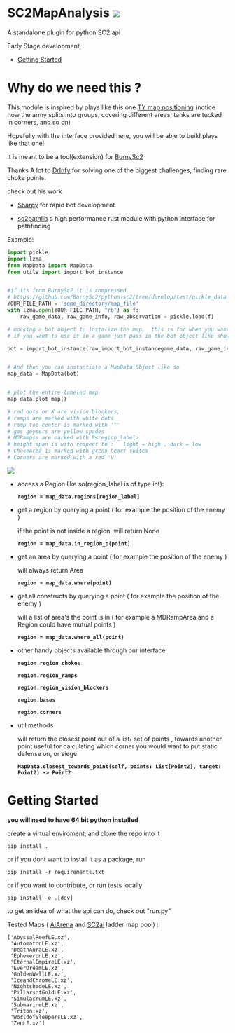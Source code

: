 # SC2MapAnalysis ![](https://github.com/eladyaniv01/SC2MapAnalysis/workflows/build/badge.svg)

A standalone plugin for python SC2 api 

Early Stage development,

- [Getting Started](#getting-started)


Why do we need this ? 
=====================

This module is inspired by plays like this one [TY map positioning](https://www.youtube.com/watch?v=NUQsAWIBTSk&start=458)
(notice how the army splits into groups, covering different areas,  tanks are tucked in corners, and so on) 

Hopefully with the interface provided here, you will be able to build plays like that one!

it is meant to be a tool(extension) for [BurnySc2](https://github.com/BurnySc2/python-sc2/)

Thanks A lot to [DrInfy](https://github.com/DrInfy) for solving one of the biggest challenges,  finding rare choke points.

check out his work 

* [Sharpy](https://github.com/DrInfy/sharpy-sc2) for rapid bot development.

* [sc2pathlib](https://github.com/DrInfy/sc2-pathlib)  a high performance rust module with python interface for pathfinding 




Example:
```python
import pickle
import lzma
from MapData import MapData
from utils import import_bot_instance


#if its from BurnySc2 it is compressed
# https://github.com/BurnySc2/python-sc2/tree/develop/test/pickle_data
YOUR_FILE_PATH = 'some_directory/map_file'
with lzma.open(YOUR_FILE_PATH, "rb") as f:
    raw_game_data, raw_game_info, raw_observation = pickle.load(f)

# mocking a bot object to initalize the map,  this is for when you want to do this while not in a game,  
# if you want to use it in a game just pass in the bot object like shown below 

bot = import_bot_instance(raw_import_bot_instancegame_data, raw_game_info, raw_observation)


# And then you can instantiate a MapData Object like so
map_data = MapData(bot)


# plot the entire labeled map
map_data.plot_map()

# red dots or X are vision blockers,
# ramps are marked with white dots 
# ramp top center is marked with '^'
# gas geysers are yellow spades 
# MDRampss are marked with R<region_label>
# height span is with respect to :   light = high , dark = low
# ChokeArea is marked with green heart suites
# Corners are marked with a red 'V' 
```
<img src="https://user-images.githubusercontent.com/40754127/87425708-cbc42200-c5e6-11ea-928f-213375371da1.png"/>


- access a Region like so(region_label is of type int):

    **`region = map_data.regions[region_label]`**

- get a region by querying a point ( for example the position of the enemy ) 

    if the point is not inside a region, will return None
    
    **`region = map_data.in_region_p(point)`**

- get an area by querying a point ( for example the position of the enemy ) 

    will always return Area
    
    **`region = map_data.where(point)`**

- get all constructs by querying a point ( for example the position of the enemy ) 

    will a list of area's the point is in ( for example a MDRampArea and a Region could have mutual points )
    
    **`region = map_data.where_all(point)`**

- other handy objects available through our interface

    **`region.region_chokes`**

    **`region.region_ramps`**

    **`region.region_vision_blockers`**

    **`region.bases`**

    **`region.corners`**
    
- util methods 

    will return the closest point out of a list/ set of points , towards another point
    useful for calculating which corner you would want to put static defense on,  or siege 
    
    **`MapData.closest_towards_point(self, points: List[Point2], target: Point2) -> Point2`** 

# Getting Started

**you will need to have 64 bit python installed** 

create a virtual enviroment,  and clone the repo into it

`pip install .`

or if you dont want to install it as a package, run

`pip install -r requirements.txt`

or if you want to contribute, or run tests locally 

`pip install -e .[dev]`

to get an idea of what the api can do,  check out "run.py" 

Tested Maps ( [AiArena](https://ai-arena.net/) and [SC2ai](https://sc2ai.net/) ladder map pool) :
```
['AbyssalReefLE.xz',
 'AutomatonLE.xz',
 'DeathAuraLE.xz',
 'EphemeronLE.xz',
 'EternalEmpireLE.xz',
 'EverDreamLE.xz',
 'GoldenWallLE.xz',
 'IceandChromeLE.xz',
 'NightshadeLE.xz',
 'PillarsofGoldLE.xz',
 'SimulacrumLE.xz',
 'SubmarineLE.xz',
 'Triton.xz',
 'WorldofSleepersLE.xz',
 'ZenLE.xz']
```
